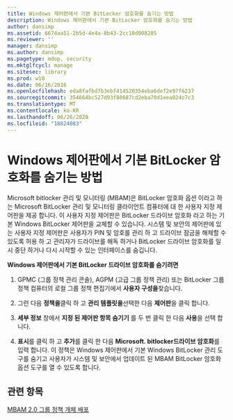 ```yaml
---
title: Windows 제어판에서 기본 BitLocker 암호화를 숨기는 방법
description: Windows 제어판에서 기본 BitLocker 암호화를 숨기는 방법
author: dansimp
ms.assetid: 6674aa51-2b5d-4e4a-8b43-2cc18d008285
ms.reviewer: ''
manager: dansimp
ms.author: dansimp
ms.pagetype: mdop, security
ms.mktglfcycl: manage
ms.sitesec: library
ms.prod: w10
ms.date: 06/16/2016
ms.openlocfilehash: eda8fafbd7b3ebf414520354eba6def2e97f6237
ms.sourcegitcommit: 354664bc527d93f80687cd2eba70d1eea024c7c3
ms.translationtype: MT
ms.contentlocale: ko-KR
ms.lasthandoff: 06/26/2020
ms.locfileid: "10824083"
---
```

# Windows 제어판에서 기본 BitLocker 암호화를 숨기는 방법


Microsoft bitlocker 관리 및 모니터링 (MBAM)은 BitLocker 암호화 옵션 이라고 하는 Microsoft BitLocker 관리 및 모니터링 클라이언트 컴퓨터에 대 한 사용자 지정 제어판을 제공 합니다. 이 사용자 지정 제어판은 BitLocker 드라이브 암호화 라고 하는 기본 Windows BitLocker 제어판을 교체할 수 있습니다. 시스템 및 보안의 제어판에 있는 사용자 지정 제어판은 사용자가 PIN 및 암호를 관리 하 고 드라이브 잠금을 해제할 수 있도록 허용 하 고 관리자가 드라이브를 해독 하거나 BitLocker 드라이브 암호화를 일시 중단 하거나 다시 시작할 수 있는 인터페이스를 숨깁니다.

**Windows 제어판에서 기본 BitLocker 드라이브 암호화를 숨기려면**

1.  GPMC (그룹 정책 관리 콘솔), AGPM (고급 그룹 정책 관리) 또는 BitLocker 그룹 정책 컴퓨터의 로컬 그룹 정책 편집기에서 **사용자 구성을**찾습니다.

2.  그런 다음 **정책을**클릭 하 고 **관리 템플릿을**선택한 다음 **제어판**을 클릭 합니다.

3.  **세부 정보** 창에서 **지정 된 제어판 항목 숨기기** 를 두 번 클릭 한 다음 **사용**을 선택 합니다.

4.  **표시**를 클릭 하 고 **추가**를 클릭 한 다음 **Microsoft. bitlocker드라이브 암호화**를 입력 합니다. 이 정책은 Windows 제어판에서 기본 Windows BitLocker 관리 도구를 숨기고 사용자가 시스템 및 보안에서 업데이트 된 MBAM BitLocker 암호화 옵션 도구를 열 수 있도록 합니다.

## 관련 항목


[MBAM 2.0 그룹 정책 개체 배포](deploying-mbam-20-group-policy-objects-mbam-2.md)

 

 





